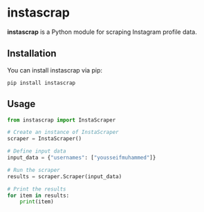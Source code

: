 # instascrap

**instascrap** is a Python module for scraping Instagram profile data.

## Installation

You can install instascrap via pip:

`pip install instascrap`

## Usage

```python
from instascrap import InstaScraper

# Create an instance of InstaScraper
scraper = InstaScraper()

# Define input data
input_data = {"usernames": ["yousseifmuhammed"]}

# Run the scraper
results = scraper.Scraper(input_data)

# Print the results
for item in results:
    print(item)
```
